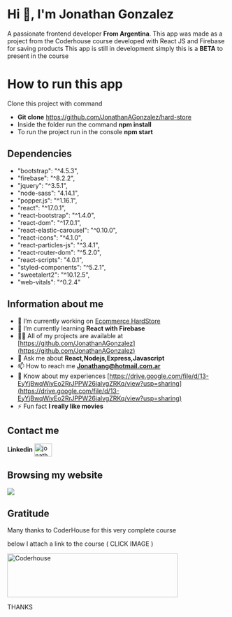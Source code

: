 # Hi 👋, I'm Jonathan Gonzalez

A passionate frontend developer **From Argentina**. This app was made as a project from the Coderhouse course developed with React JS and Firebase for saving products This app is still in development simply this is a **BETA** to present in the course

# How to run this app

Clone this project with command

- **Git clone** https://github.com/JonathanAGonzalez/hard-store
- Inside the folder run the command **npm install**
- To run the project run in the console **npm start**

## Dependencies

- "bootstrap": "^4.5.3",
- "firebase": "^8.2.2",
- "jquery": "^3.5.1",
- "node-sass": "4.14.1",
- "popper.js": "^1.16.1",
- "react": "^17.0.1",
- "react-bootstrap": "^1.4.0",
- "react-dom": "^17.0.1",
- "react-elastic-carousel": "^0.10.0",
- "react-icons": "^4.1.0",
- "react-particles-js": "^3.4.1",
- "react-router-dom": "^5.2.0",
- "react-scripts": "4.0.1",
- "styled-components": "^5.2.1",
- "sweetalert2": "^10.12.5",
- "web-vitals": "^0.2.4"

## Information about me

- 🔭 I’m currently working on [Ecommerce HardStore](https://github.com/JonathanAGonzalez/hard-store)
- 🌱 I’m currently learning **React with Firebase**
- 👨‍💻 All of my projects are available at [https://github.com/JonathanAGonzalez](https://github.com/JonathanAGonzalez)
- 💬 Ask me about **React,Nodejs,Express,Javascript**
- 📫 How to reach me **[Jonathang@hotmail.com.ar](mailto:Jonathang@hotmail.com.ar)**
- 📄 Know about my experiences [https://drive.google.com/file/d/13-EyYjBwqWiyEo2RrJPPW26ialvgZRKq/view?usp=sharing](https://drive.google.com/file/d/13-EyYjBwqWiyEo2RrJPPW26ialvgZRKq/view?usp=sharing)
- ⚡ Fun fact **I really like movies**

## Contact me

**Linkedin**
[<img align="center" src="https://cdn.jsdelivr.net/npm/simple-icons@3.0.1/icons/linkedin.svg" alt="jonathanantoniogonzalez" height="30" width="40" />](https://www.linkedin.com/in/jonathanantoniogonzalez/)

## Browsing my website

![](https://media4.giphy.com/media/9s1E78Ny9eZvZcr3IP/giphy.gif)

## Gratitude

Many thanks to CoderHouse for this very complete course

below I attach a link to the course ( CLICK IMAGE )

[<img align="center" src="https://res.cloudinary.com/hdsqazxtw/image/upload/f_auto/f_auto/v1557348830/coderhouse_avkeo7.svg" alt="Coderhouse" height="100" width="390" />](https://www.coderhouse.com/online/reactjs)

THANKS
